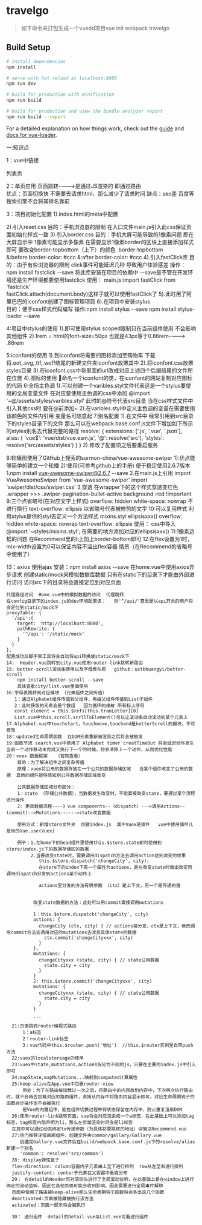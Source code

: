 # travelgo

> 如下命令来打包生成一个vuedd项目vue init webpack travelgo

## Build Setup

``` bash
# install dependencies
npm install

# serve with hot reload at localhost:8080
npm run dev

# build for production with minification
npm run build

# build for production and view the bundle analyzer report
npm run build --report
```

For a detailed explanation on how things work, check out the [guide](http://vuejs-templates.github.io/webpack/) and [docs for vue-loader](http://vuejs.github.io/vue-loader).

一:知识点

1：vue中链接
<!--在vue中链接可以使用router-link-->
<router-link to="/list" class="home">列表页</router-link>

2：单页应用
页面跳转---->是通过JS渲染的   即通过路由   
优点：页面切换快   不需要去请求html，那么减少了请求时间    缺点：seo差  百度等搜索引擎不会将其排名靠前

3：项目初始化配置
  1).index.html的meta中配置
<!--由于是移动端使用  minimum-scale=1.0,maximum-scale=1.0,user-scalable=no 
      此举禁止用户通过手指放大缩小  比例始终为1：1-->
  2).引入reset.css
  目的：手机浏览器的限制   在入口文件main.js引入此css保证页面初始化样式一致
  3).引入border.css
  目的：手机大屏可能导致的1像素问题  即在大屏显示中  1像素可能显示多像素
  在需要显示1像素border的区块上直接添加样式即可
  要改变border-topbottom（上下）的颜色
  .border-topbottom    
    &:before
        border-color: #ccc
    &:after
        border-color: #ccc
  4).引入fastClick库
   目的：由于有些浏览器的限制  click事件可能延迟几秒  导致用户体验感差
   操作：npm install fastclick --save  将此库安装在项目的依赖中   --save是不管在开发环境还是生产环境都要使用fastclick
   使用：
        main.js:import fastClick from 'fastclick'   
                fastClick.attach(document.body)这样子就可以使用fastClick了
  5).此时用了阿里巴巴的iconfont创建了图标管理项目
  6).在项目中安装stylus   
  目的：便于css样式代码编写
  操作:npm install stylus --save   npm install stylus-loader --save

4:项目中stylus的使用
  1).<style lang="stylus" scoped></style>即可使用stylus   scoped限制只在当前组件使用  不会影响其他组件
  2).1rem = html的font-size=50px   也就是43px等于0.86rem---->  .86rem

5:iconfont的使用
  1).到iconfont将需要的图标添加至购物车 下载   将.eot,.svg,.ttf,.woff结尾的新建文件夹iconfont放置其中
  2).将iconfont.css放置styles目录
  3).在iconfont.css中将里面的url改成对应上述四个后缀结尾的文件所在位置
  4).图标的使用  <span class="iconfont">&#xe624;</span>命名一个iconfont的类，在iconfont的网站复制对应图标的代码
6:全场主色调 
  1).可以创建一个varibles.styl文件代表这是一个stylus要使用的全局变量文件
  在对应要使用主色调的css中添加 @import '~@/assets/styles/varibles.styl'  此时的@符号代表src目录  当在css样式文件中引入其他css时  要在@前添加~
  2).在varibles.styl中定义主色调的变量在需要使用该颜色的文件内引用  变量名可随意起
7:别名配置
  1).在文件中 经常引用到src目录下的styles目录下的文件
     那么可以在webpack.base.conf.js文件下增加如下所示的styles别名去代替完整的路径
     resolve: {
      extensions: ['.js', '.vue', '.json'],
      alias: {
        'vue$': 'vue/dist/vue.esm.js',
        '@': resolve('src'),
        'styles': resolve('src/assets/styles')
      }
    }
  2).修改了配置项之后要重启服务

8:轮播图使用了GitHub上搜索的surmon-china/vue-awesome-swiper
  1):优点能够简单的建立一个轮播
  2):使用(可参考github上的手册)
    便于稳定使用2.6.7版本
    1.npm install vue-awesome-swiper@2.6.7 --save
    2.在main.js上引用
    import VueAwesomeSwiper from 'vue-awesome-swiper'
    import 'swiper/dist/css/swiper.css'
    3.穿透  在wrapper下的这个样式穿透变红色
    .wrapper >>> .swiper-pagination-bullet-active
        background :red !important
9:三个点省略号(在对应文字上样式)
    overflow: hidden
    white-space: nowrap   不进行换行
    text-overflow: ellipsis   以省略号代表被修剪的文字
10:可以复用样式  利用stylus提供的styl去定义一个方法样式
    mixins.styl
      ellipsisxxx()
      overflow: hidden
      white-space: nowrap
      text-overflow: ellipsis
    使用：
    css中导入@import '~styles/mixins.styl';
    在需要的地方添加对应的ellipsisxxx()
  11:1像素边框的问题  在Recommend里的li上加上border-bottom即可
  12:在flex设置为1时，mix-width设置为0可以保证内容不溢出flex容器
     情景（在Recommend的省略号中使用了）

  13：axios 使用ajax
     安装：npm install axios --save
    在home.vue中使用axios异步请求  创建static/mock来模拟数据库数据
    只有在static下的目录下才能由外部进行访问
    访问src下的目录将会直接定位到对应页面

    代理路径访问  Home.vue中的模拟数据的访问  代理跳转
    在config目录下的index.js的dev环境配置该：   则'^/api/'意思是以api开头的用户将会定位到static/mock下
    proxyTable: {
      '/api':{
        target: 'http://localhost:8080',
        pathRewrite: {
          '^/api': '/static/mock'
        }
      }
    },
    配置成功后脚手架工具将会自动将api转换成static/mock下
    14:  Header.vue跳转到city.vue使用router-link跳转新路由
    15: better-scroll滚动条使用以及字母表布局   github：ustbhuangyi/better-scroll
        npm install better-scroll --save
        具体查看city/list.vue里面使用
    16:字母表跳转到对应模块 （兄弟组件之间传值）
       1：通过Alphabet组件传值到父组件，再由父组件传值到List子组件
       2：此时获取的元素会是个数组   因为循环的缘故 所有标上序号
       const element = this.$refs[this.tranLetter][0]
       List.vue中this.scroll.scrllToElement()可以让滚动条自动滚动到某个元素上
    17:Alphabet.vue中touchstart，touchmove,touchend是betterScroll的模块，不可修改
    18：updated生命周期函数  在DOM元素重新被渲染之后将会被触发
    19:函数节流 search.vue中使用了 Alphabet timer creatTimeOut 将会延迟动作发生  当前一个动作移动未完成又执行下一个的时候，将会清除上一个动作，从而优化性能
    20：vuex 数据框架   （官网查看）
        目的：为了解决组件之间复杂传值
        原理：vuex将公用的数据存放在一个公共的数据存储区域   当某个组件改变了公用的数据  其他的组件能够感知到公共数据存储区域改变

        公共数据存储区域分布部分：
        1：state （存储公共数据），当数据发生改变时，不能直接改变state，要通过某个流程进行操作
        2: 更改数据流程----》vue components--（dispatch）--->调用Actions--(commit)-->Mutations------>state改变数据

        使用方式：新增store文件夹  创建index.js  其中Vuex是插件   vue中使用插件儿是用的Vue.use(Vuex)

        例子：1.在home下的head组件里使用this.$store.state即可使用到store/index.js下的数据存储区的数据
             2.当要改变state时，需要调用dispatch方法去调用action达到改变的效果
                this.$store.dispatch('changeCity', city);
                在store下的index下有一个属性为actions，是在改变state时做出改变而调用dispatch分发到actions某个动作上
                
                actions里分发的方法有俩参数 （ctx）是上下文，另一个是传递的值


              改变state数据的方法：此处可以用commit直接调用mutations
              ```
              1：this.$store.dispatch('changeCity', city)
              actions: {
                changeCity (ctx, city) { // actions被分发，ctx是上下文，继而调用commit方法去调用对应的mutations去改变具体state的数据
                  ctx.commit('changeCityxxx', city)
                }
              },
              mutations: {
                changeCityxxx (state, city) { // state公用数据
                  state.city = city
                }
              }
              2: this.$store.commit('changeCityxxx', city)
              mutations: {
                changeCityxxx (state, city) { // state公用数据
                  state.city = city
                }
              }

              ```
      21:页面跳转router编程式路由
          1：a标签
          2：router-link标签
          3：vue代码中this.$router.push('地址')  //this.$router实例里自带push 方法
      22:vuex的localstoreage的使用
      23:vuex中state,mutations,actions拆分为不同的js，只要在主要的index.js中引入即可
      24:mapState,mapMutations...映射到computed计算属性
      25:keep-alive在App.vue中包裹router-view
          用处：为了在路由被加载过一次之后，将路由中的内容放到内存中，下次再次执行路由时，就不会再去加载对应的路由组件，直接从内存中将路由内容显示即可，对应生命周期钩子的函数异步操作也不会被执行
          是Vue的内置组件，能在组件切换过程中将状态保留在内存中，防止重复渲染DOM
      26:使用router-link跳转页面，vue将会对应渲染成一个a标签，在此基础上可以添加tag标签，tag标签内部声明为li，那么在页面渲染时将会是li标签
      在其中可以通过动态绑定to传递参数（为具体将要跳转的地址）详情见Recommend.vue
      27:热门推荐详情画廊组件，创建文件夹common/gallary/Gallary.vue
         创建完Gallary.vue文件后在build/webpack.base.conf.js下的resolve/alias新建一个别名
         'common': resolve('src/common')
      28: display弹性盒子
      flex-direction: column容器内子元素由上至下进行排列  row从左至右进行排列
      justify-content: center子元素在父容器中垂直分布
      29： 在detail的Header页对滚动头进行了全局滚动监听，在此基础上是在window上进行绑定的滚动监听，因此在其他页面可能会收到影响，因此需要进行全局事件解绑
      页面中使用了路由被keep-alive那么生命周期钩子函数将会多出这几个函数
      deactivated:页面被隐藏被执行该方法
      activated：页面一展示将会被执行

      30： 递归组件  detail的Detail.vue与List.vue可看递归组件
